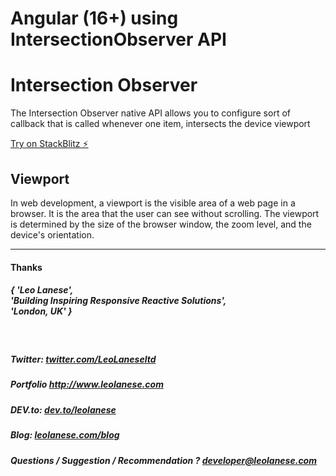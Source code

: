 # Angular (16+) using IntersectionObserver API

#  Intersection Observer

The Intersection Observer native API allows you to configure sort of callback that is called whenever one item, intersects the device viewport

[Try on StackBlitz ⚡️](https://stackblitz.com/edit/stackblitz-starters-fwj4q9)


## Viewport

In web development, a viewport is the visible area of a web page in a browser. It is the area that the user can see without scrolling. The viewport is determined by the size of the browser window, the zoom level, and the device's orientation.


---

<h4> Thanks </h4>
<h5> { 'Leo Lanese',<br>
       'Building Inspiring Responsive Reactive Solutions',<br>
       'London, UK' }<br>
</h5>
</br>
<h5>Twitter:
<a href="http://twitter.com/LeoLaneseltd" target="_blank">twitter.com/LeoLaneseltd</a>
</h5>
<h5>Portfolio
<a href="http://www.leolanese.com" target="_blank">http://www.leolanese.com</a>
</h5>
<h5>DEV.to:
<a href="http://www.dev.to/leolanese" target="_blank">dev.to/leolanese</a>
</h5>
<h5>Blog:
<a href="http://www.leolanese.com/blog" target="_blank">leolanese.com/blog</a>
</h5>
<h5>Questions / Suggestion / Recommendation ?
<a href="mail:to">developer@leolanese.com</a>
</h5>
